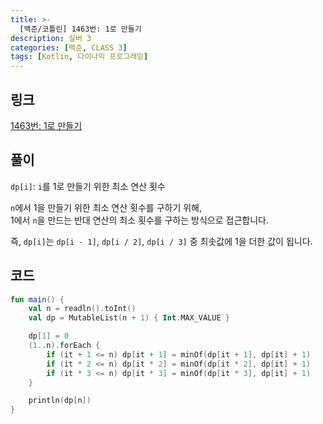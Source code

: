 ```yaml
---
title: >-
  [백준/코틀린] 1463번: 1로 만들기
description: 실버 3
categories: [백준, CLASS 3]
tags: [Kotlin, 다이나믹 프로그래밍]
---
```


## 링크
[1463번: 1로 만들기](https://www.acmicpc.net/problem/1463)

## 풀이
`dp[i]`: `i`를 1로 만들기 위한 최소 연산 횟수

`n`에서 1을 만들기 위한 최소 연산 횟수를 구하기 위해,\
1에서 `n`을 만드는 반대 연산의 최소 횟수를 구하는 방식으로 접근합니다.

<span class="txt_bg">즉, `dp[i]`는 `dp[i - 1]`, `dp[i / 2]`, `dp[i / 3]` 중 최솟값에 1을 더한 값이 됩니다.</span>

## 코드
```kotlin
fun main() {
    val n = readln().toInt()
    val dp = MutableList(n + 1) { Int.MAX_VALUE }

    dp[1] = 0
    (1..n).forEach {
        if (it + 1 <= n) dp[it + 1] = minOf(dp[it + 1], dp[it] + 1)
        if (it * 2 <= n) dp[it * 2] = minOf(dp[it * 2], dp[it] + 1)
        if (it * 3 <= n) dp[it * 3] = minOf(dp[it * 3], dp[it] + 1)
    }

    println(dp[n])
}

```
